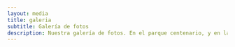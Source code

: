 ```yaml
---
layout: media
title: galeria
subtitle: Galería de fotos
description: Nuestra galería de fotos. En el parque centenario, y en las sedes de almagro y boedo.
---
```

